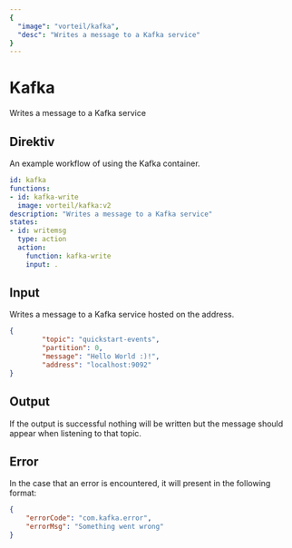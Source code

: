 ```yaml
---
{
  "image": "vorteil/kafka",
  "desc": "Writes a message to a Kafka service"
}
---
```


# Kafka

Writes a message to a Kafka service


## Direktiv

An example workflow of using the Kafka container.

```yaml
id: kafka
functions:
- id: kafka-write
  image: vorteil/kafka:v2
description: "Writes a message to a Kafka service"
states:
- id: writemsg
  type: action
  action:
    function: kafka-write
    input: .
```

## Input

Writes a message to a Kafka service hosted on the address.

```json
{
        "topic": "quickstart-events",
        "partition": 0,
        "message": "Hello World :)!",
        "address": "localhost:9092"
}
```

## Output

If the output is successful nothing will be written but the message should appear when listening to that topic.

## Error

In the case that an error is encountered, it will present in the following format:

```json
{
    "errorCode": "com.kafka.error",
    "errorMsg": "Something went wrong"
}
```
